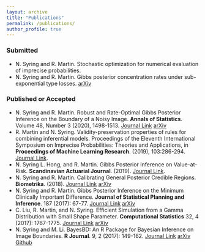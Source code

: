 ```yaml
---
layout: archive
title: "Publications"
permalink: /publications/
author_profile: true
---
```



### Submitted
* N. Syring and R. Martin. Stochastic optimization for numerical evaluation of imprecise probabilities.
* N. Syring and R. Martin. Gibbs posterior concentration rates under sub-exponential type losses. [arXiv](https://arxiv.org/abs/2012.04505)

### Published or Accepted
* N. Syring and R. Martin. Robust and Rate-Optimal Gibbs Posterior Inference on the Boundary of a Noisy Image. **Annals of Statistics**. Volume 48, Number 3 (2020), 1498-1513.  [Journal Link](https://doi.org/10.1214/19-AOS1856)   [arXiv](https://arxiv.org/abs/1606.08400) 
* R. Martin and N. Syring. Validity-preservation properties of rules for combining inferential models. Proceedings of the Eleventh International Symposium on Imprecise Probabilities: Theories and Applications, in **Proceedings of Machine Learning Research**. (2019), 103:286-294.  [Journal Link](http://proceedings.mlr.press/v103/martin19a/martin19a.pdf).
* N. Syring L. Hong, and R. Martin. Gibbs Posterior Inference on Value-at-Risk.  **Scandinavian Actuarial Journal**. (2019). [Journal Link](https://doi.org/10.1080/03461238.2019.1573754).
* N. Syring and R. Martin. Calibrating General Posterior Credible Regions. **Biometrika**. (2018). [Journal Link](https://doi.org/10.1093/biomet/asy054)   [arXiv](https://arxiv.org/abs/1509.00922)
* N. Syring and R. Martin. Gibbs Posterior Inference on the Minimum Clinically Important Difference. **Journal of Statistical Planning and Inference**. 187 (2017): 67-77. [Journal Link](http://dx.doi.org/10.1016/j.jspi.2017.03.001)   [arXiv](https://arxiv.org/abs/1501.01840)
* C. Liu, R. Martin, and N. Syring. Efficient Simulation from a Gamma Distribution with Small Shape Parameter. **Computational Statistics** 32, 4 (2017): 1767-1775. [Journal Link](https://doi.org/10.1007/s00180-016-0692-0)   [arXiv](https://arxiv.org/abs/1302.1884)
* N. Syring and M. Li. BayesBD: An R Package for Bayesian Inference on Image Boundaries. **R Journal**. 9, 2 (2017): 149-162. [Journal Link](https://journal.r-project.org/archive/2017/RJ-2017-052/index.html)   [arXiv](https://arxiv.org/abs/1612.04271)   [Github](https://github.com/nasyring/GSOC-BayesBD)

